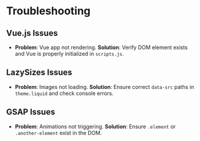 # Troubleshooting

## Vue.js Issues
- **Problem**: Vue app not rendering.
  **Solution**: Verify DOM element exists and Vue is properly initialized in `scripts.js`.

## LazySizes Issues
- **Problem**: Images not loading.
  **Solution**: Ensure correct `data-src` paths in `theme.liquid` and check console errors.

## GSAP Issues
- **Problem**: Animations not triggering.
  **Solution**: Ensure `.element` or `.another-element` exist in the DOM.

